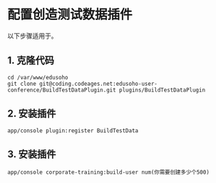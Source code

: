 # 配置创造测试数据插件

以下步骤适用于。

## 1. 克隆代码

    cd /var/www/edusoho
    git clone git@coding.codeages.net:edusoho-user-conference/BuildTestDataPlugin.git plugins/BuildTestDataPlugin

## 2. 安装插件

    app/console plugin:register BuildTestData

## 3. 安装插件
    app/console corporate-training:build-user num(你需要创建多少个500)